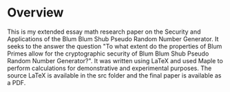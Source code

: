# Overview

This is my extended essay math research paper on the Security and Applications of the Blum Blum Shub Pseudo Random Number Generator. It seeks to the answer the question "To what extent do the properties of Blum Primes allow for the cryptographic security of Blum Blum Shub Pseudo Random Number Generator?". It was written using LaTeX and used Maple to perform calculations for demonstrative and experimental purposes. The source LaTeX is available in the src folder and the final paper is available as a PDF. 
